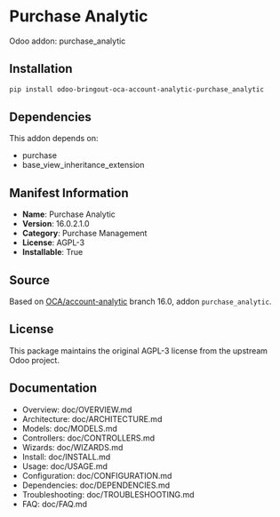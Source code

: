 # Purchase Analytic

Odoo addon: purchase_analytic

## Installation

```bash
pip install odoo-bringout-oca-account-analytic-purchase_analytic
```

## Dependencies

This addon depends on:
- purchase
- base_view_inheritance_extension

## Manifest Information

- **Name**: Purchase Analytic
- **Version**: 16.0.2.1.0
- **Category**: Purchase Management
- **License**: AGPL-3
- **Installable**: True

## Source

Based on [OCA/account-analytic](https://github.com/OCA/account-analytic) branch 16.0, addon `purchase_analytic`.

## License

This package maintains the original AGPL-3 license from the upstream Odoo project.

## Documentation

- Overview: doc/OVERVIEW.md
- Architecture: doc/ARCHITECTURE.md
- Models: doc/MODELS.md
- Controllers: doc/CONTROLLERS.md
- Wizards: doc/WIZARDS.md
- Install: doc/INSTALL.md
- Usage: doc/USAGE.md
- Configuration: doc/CONFIGURATION.md
- Dependencies: doc/DEPENDENCIES.md
- Troubleshooting: doc/TROUBLESHOOTING.md
- FAQ: doc/FAQ.md
